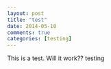 ```yaml
---
layout: post
title: "test"
date: 2014-05-10
comments: true
categories: [testing]
---
```


This is a test. Will it work?? testing